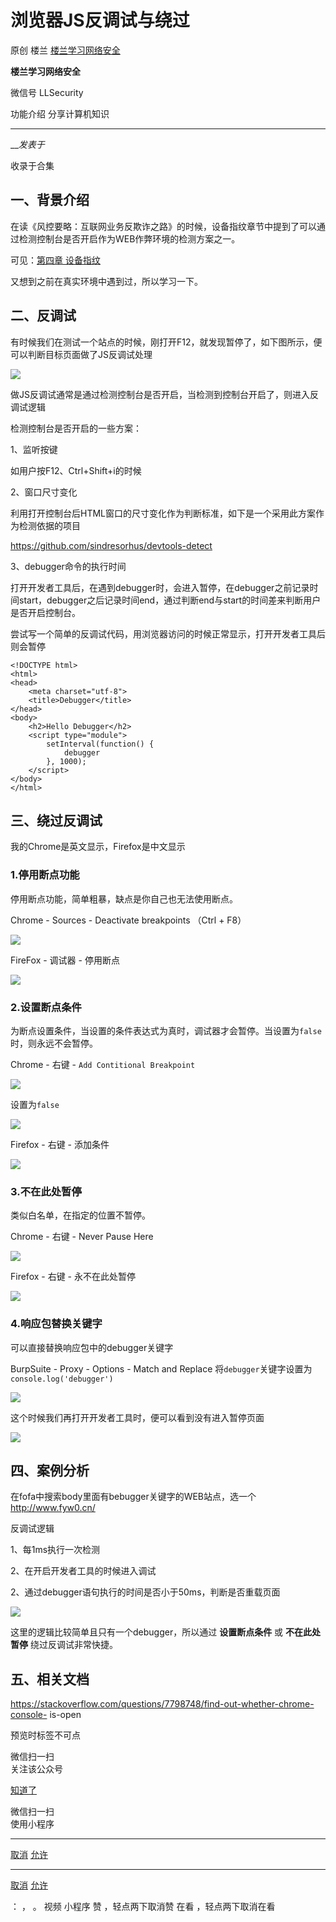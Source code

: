 #  浏览器JS反调试与绕过

原创 楼兰  [ 楼兰学习网络安全 ](javascript:void\(0\);)

**楼兰学习网络安全** ![]()

微信号 LLSecurity

功能介绍 分享计算机知识

____

___发表于_

收录于合集

## 一、背景介绍

在读《风控要略：互联网业务反欺诈之路》的时候，设备指纹章节中提到了可以通过检测控制台是否开启作为WEB作弊环境的检测方案之一。

可见：[](https://mp.weixin.qq.com/s?__biz=Mzg4ODU4ODYzOQ==&mid=2247483776&idx=6&sn=0880227b67c861bb26fa50aa6d8ab890&scene=21#wechat_redirect)[第四章
设备指纹](http://mp.weixin.qq.com/s?__biz=Mzg4ODU4ODYzOQ==&mid=2247483776&idx=6&sn=0880227b67c861bb26fa50aa6d8ab890&chksm=cff991b0f88e18a60886a1f617e3b8a4b71f0fee50d683e38a31565c263bc362302dc14cb100&scene=21#wechat_redirect)

又想到之前在真实环境中遇到过，所以学习一下。

## 二、反调试

有时候我们在测试一个站点的时候，刚打开F12，就发现暂停了，如下图所示，便可以判断目标页面做了JS反调试处理

![](https://raw.githubusercontent.com/tuchuang9/tc1/refs/heads/main/public/20230313083855.png)

做JS反调试通常是通过检测控制台是否开启，当检测到控制台开启了，则进入反调试逻辑  

检测控制台是否开启的一些方案：

1、监听按键

如用户按F12、Ctrl+Shift+i的时候

2、窗口尺寸变化

利用打开控制台后HTML窗口的尺寸变化作为判断标准，如下是一个采用此方案作为检测依据的项目

https://github.com/sindresorhus/devtools-detect

3、debugger命令的执行时间

打开开发者工具后，在遇到debugger时，会进入暂停，在debugger之前记录时间start，debugger之后记录时间end，通过判断end与start的时间差来判断用户是否开启控制台。

尝试写一个简单的反调试代码，用浏览器访问的时候正常显示，打开开发者工具后则会暂停

    
    
    <!DOCTYPE html>  
    <html>  
    <head>  
        <meta charset="utf-8">  
        <title>Debugger</title>  
    </head>  
    <body>  
        <h2>Hello Debugger</h2>  
        <script type="module">  
            setInterval(function() {  
                debugger  
            }, 1000);  
        </script>  
    </body>  
    </html>

## 三、绕过反调试

我的Chrome是英文显示，Firefox是中文显示  

### 1.停用断点功能

停用断点功能，简单粗暴，缺点是你自己也无法使用断点。

Chrome - Sources - Deactivate breakpoints （Ctrl + F8）

![](https://raw.githubusercontent.com/tuchuang9/tc1/refs/heads/main/public/20230313083856.png)

FireFox - 调试器 - 停用断点  

![](https://raw.githubusercontent.com/tuchuang9/tc1/refs/heads/main/public/20230313083857.png)

### 2.设置断点条件  

为断点设置条件，当设置的条件表达式为真时，调试器才会暂停。当设置为`false`时，则永远不会暂停。

Chrome - 右键 - `Add Contitional Breakpoint`

![](https://raw.githubusercontent.com/tuchuang9/tc1/refs/heads/main/public/20230313083858.png)

设置为`false`  

![](https://raw.githubusercontent.com/tuchuang9/tc1/refs/heads/main/public/20230313083859.png)

Firefox - 右键 - 添加条件  

![](https://raw.githubusercontent.com/tuchuang9/tc1/refs/heads/main/public/20230313083901.png)

### 3.不在此处暂停  

类似白名单，在指定的位置不暂停。

Chrome - 右键 - Never Pause Here

![](https://raw.githubusercontent.com/tuchuang9/tc1/refs/heads/main/public/20230313083902.png)

Firefox - 右键 - 永不在此处暂停  

![](https://raw.githubusercontent.com/tuchuang9/tc1/refs/heads/main/public/20230313083903.png)

### 4.响应包替换关键字  

可以直接替换响应包中的debugger关键字

BurpSuite - Proxy - Options - Match and Replace
将`debugger`关键字设置为`console.log('debugger')`

![](https://raw.githubusercontent.com/tuchuang9/tc1/refs/heads/main/public/20230313083905.png)

这个时候我们再打开开发者工具时，便可以看到没有进入暂停页面  

![](https://raw.githubusercontent.com/tuchuang9/tc1/refs/heads/main/public/20230313083906.png)

## 四、案例分析  

在fofa中搜索body里面有bebugger关键字的WEB站点，选一个 http://www.fyw0.cn/

反调试逻辑

1、每1ms执行一次检测

2、在开启开发者工具的时候进入调试

2、通过debugger语句执行的时间是否小于50ms，判断是否重载页面

![](https://raw.githubusercontent.com/tuchuang9/tc1/refs/heads/main/public/20230313083908.png)

这里的逻辑比较简单且只有一个debugger，所以通过 **设置断点条件** 或 **不在此处暂停** 绕过反调试非常快捷。  

## 五、相关文档

https://stackoverflow.com/questions/7798748/find-out-whether-chrome-console-
is-open

  

预览时标签不可点

微信扫一扫  
关注该公众号

[知道了](javascript:;)

微信扫一扫  
使用小程序

****

[取消](javascript:void\(0\);) [允许](javascript:void\(0\);)

****

[取消](javascript:void\(0\);) [允许](javascript:void\(0\);)

： ， 。   视频 小程序 赞 ，轻点两下取消赞 在看 ，轻点两下取消在看

